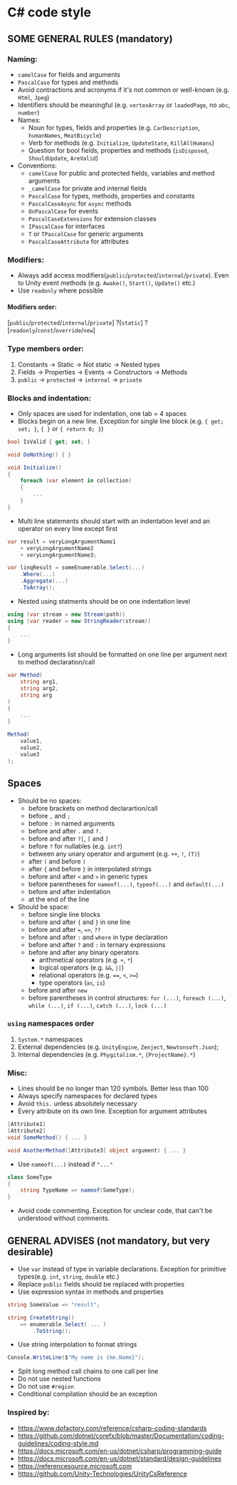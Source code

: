 # C# code style

## SOME GENERAL RULES (mandatory)

### Naming:
- `camelCase` for fields and arguments
- `PascalCase` for types and methods
- Avoid contractions and acronyms if it's not common or well-known (e.g. `Html`, `Jpeg`)
- Identifiers should be meaningful (e.g. `vertexArray` or `loadedPage`, no `abc`, `number`)
- Names:
	- Noun for types, fields and properties (e.g. `CarDescription`, `humanNames`, `MeatBicycle`)
	- Verb for methods (e.g. `Initialize`, `UpdateState`, `KillAllHumans`)
	- Question for bool fields, properties and methods (`isDisposed`, `ShouldUpdate`, `AreValid`)
- Conventions:
	- `camelCase` for public and protected fields, variables and method arguments
	- `_camelCase` for private and internal fields
	- `PascalCase` for types, methods, properties and constants
	- `PascalCaseAsync` for `async` methods
	- `OnPascalCase` for events
	- `PascalCaseExtensions` for extension classes
	- `IPascalCase` for interfaces
	- `T` or `TPascalCase` for generic arguments
	- `PascalCaseAttribute` for attributes

### Modifiers:

- Always add access modifiers(`public`/`protected`/`internal`/`private`). Even to Unity event methods (e.g. `Awake()`, `Start()`, `Update()` etc.)
- Use `readonly` where possible

#### Modifiers order:

[`public`/`protected`/`internal`/`private`] ?[`static`] ?[`readonly`/`const`/`override`/`new`]

### Type members order:

1. Constants -> Static -> Not static -> Nested types
2. Fields -> Properties -> Events -> Constructors -> Methods
3. `public` -> `protected` -> `internal` -> `private`

### Blocks and indentation:

- Only spaces are used for indentation, one tab = 4 spaces
- Blocks begin on a new line. Exception for single line block (e.g. `{ get; set; }`, `{ }` or `{ return 0; }`)
```csharp
bool IsValid { get; set; }

void DoNothing() { }

void Initialize()
{
	foreach (var element in collection)
	{
		...
	}
}
```
- Multi line statements should start with an indentation level and an operator on every line except first
```csharp
var result = veryLongArgumentName1
	+ veryLongArgumentName2
	+ veryLongArgumentName3;

var linqResult = someEnumerable.Select(...)
	.Where(...)
	.Aggregate(...)
	.ToArray();
```
- Nested using statments should be on one indentation level
```csharp
using (var stream = new Stream(path))
using (var reader = new StringReader(stream))
{
	...
}
```
- Long arguments list should be formatted on one line per argument next to method declaration/call
```csharp
var Method(
	string arg1,
	string arg2,
	string arg
)
{
	...
}

Method(
	value1,
	value2,
	value3
);
```
## Spaces
- Should be no spaces:
	- before brackets on method declarartion/call
	- before `,` and `;`
	- before `:` in named arguments
	- before and after `.` and `?.`
	- before and after `?[`, `[` and `]`
	- before `?` for nullables (e.g. `int?`)
	- between any unary operator and argument (e.g. `++`, `!`, `(T)`)
	- after `(` and before `)`
	- after `{` and before `}` in interpolated strings
	- before and after `<` and `>` in generic types
	- before parentheses for `nameof(...)`, `typeof(...)` and `default(...)`
	- before and after indentation
	- at the end of the line
- Should be space:
	- before single line blocks
	- before and after `{` and `}` in one line
	- before and after `=`, `=>`, `??`
	- before and after `:` and `where` in type declaration
	- before and after `?` and `:` in ternary expressions
	- before and after any binary operators
		- arithmetical operators (e.g. `+`, `*`)
		- logical operators (e.g. `&&`, `||`)
		- relational operators (e.g. `==`, `<`, `>=`)
		- type operators (`as`, `is`)
	- before and after `new`
	- before parentheses in control structures: `for (...)`, `foreach (...)`, `while (...)`, `if (...)`, `catch (...)`, `lock (...)`

### `using` namespaces order

1. `System.*` namespaces
2. External dependencies (e.g. `UnityEngine`, `Zenject`, `Newtonsoft.Json`);
3. Internal dependencies (e.g. `Phygitalism.*`, `{ProjectName}.*`) 

### Misc:

- Lines should be no longer than 120 symbols. Better less than 100
- Always specify namespaces for declared types
- Avoid `this.` unless absolutely necessary
- Every attribute on its own line. Exception for argument attributes
```csharp
[Attribute1]
[Attribute2]
void SomeMethod() { ... }

void AnotherMethod([Attribute3] object argument) { ... }
```
- Use `nameof(...)` instead if `"..."`
```csharp
class SomeType
{
	string TypeName => nameof(SomeType);
}
```
- Avoid code commenting. Exception for unclear code, that can't be understood without comments.

## GENERAL ADVISES (not mandatory, but very desirable)

- Use `var` instead of type in variable declarations. Exception for primitive types(e.g. `int`, `string`, `double` etc.)
- Replace `public` fields should be replaced with properties
- Use expression syntax in methods and properties
```csharp
string SomeValue => "result";

string CreateString()
	=> enumerable.Select( ... )
		.ToString();
```
- Use string interpolation to format strings
```csharp
Console.WriteLine($"My name is {me.Name}");
```
- Split long method call chains to one call per line
- Do not use nested functions
- Do not use `#region`
- Conditional compilation should be an exception

### Inspired by:

- https://www.dofactory.com/reference/csharp-coding-standards
- https://github.com/dotnet/corefx/blob/master/Documentation/coding-guidelines/coding-style.md
- https://docs.microsoft.com/en-us/dotnet/csharp/programming-guide
- https://docs.microsoft.com/en-us/dotnet/standard/design-guidelines
- https://referencesource.microsoft.com
- https://github.com/Unity-Technologies/UnityCsReference
